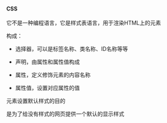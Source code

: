 #### CSS

它不是一种编程语言，它是样式表语言，用于渲染HTML上的元素

构成：

- 选择器，可以是标签名称、类名称、ID名称等等

- 声明，由属性和属性值构成

- 属性，定义修饰元素的内容名称

- 属性值，设置对应属性的值

元素设置默认样式的目的

是为了给没有样式的网页提供一个默认的显示样式
